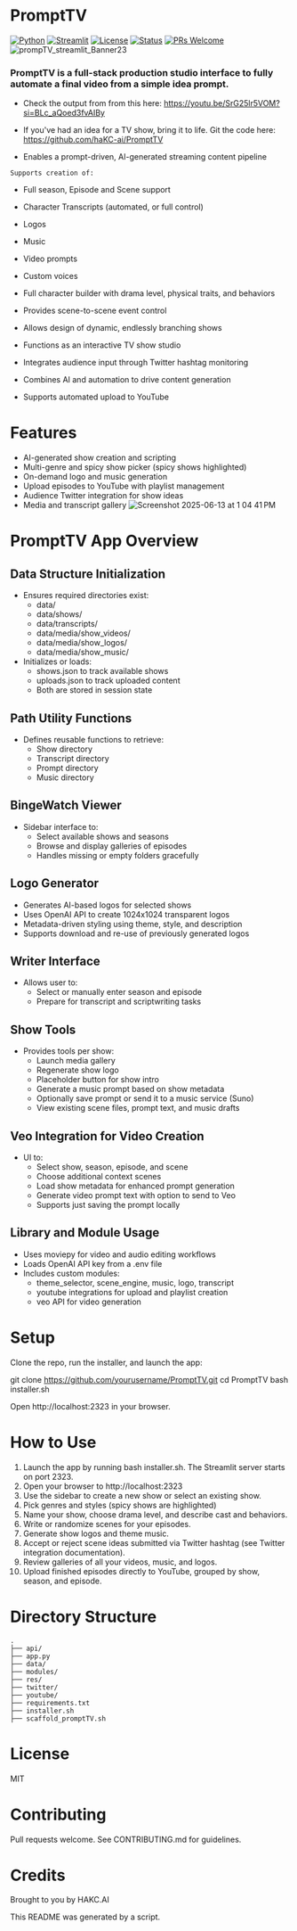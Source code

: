 # PromptTV

[![Python](https://img.shields.io/badge/Python-3.9%2B-blue)](https://www.python.org/)
[![Streamlit](https://img.shields.io/badge/Built_with-Streamlit-ff4b4b)](https://streamlit.io/)
[![License](https://img.shields.io/badge/license-MIT-green)](LICENSE)
[![Status](https://img.shields.io/badge/status-Beta-yellow)]()
[![PRs Welcome](https://img.shields.io/badge/PRs-welcome-brightgreen)]()
![prompTV_streamlit_Banner23](https://github.com/user-attachments/assets/e08f328c-7282-446e-afe1-f66255c2cc6c)

### PromptTV is a full-stack production studio interface to fully automate a final video from a simple idea prompt. 


- Check the output from from this here:  https://youtu.be/SrG25lr5VOM?si=BLc_aQoed3fvAIBy 

- If you've had an idea for a TV show, bring it to life.
Git the code here: https://github.com/haKC-ai/PromptTV

- Enables a prompt-driven, AI-generated streaming content pipeline

`Supports creation of:`
- Full season, Episode and Scene support
- Character Transcripts (automated, or full control)
- Logos
- Music
- Video prompts
- Custom voices
- Full character builder with drama level, physical traits, and behaviors

- Provides scene-to-scene event control
- Allows design of dynamic, endlessly branching shows
- Functions as an interactive TV show studio
- Integrates audience input through Twitter hashtag monitoring
- Combines AI and automation to drive content generation
- Supports automated upload to YouTube

# Features

- AI-generated show creation and scripting
- Multi-genre and spicy show picker (spicy shows highlighted)
- On-demand logo and music generation
- Upload episodes to YouTube with playlist management
- Audience Twitter integration for show ideas
- Media and transcript gallery
![Screenshot 2025-06-13 at 1 04 41 PM](https://github.com/user-attachments/assets/d1a209f8-4c15-499b-8e71-4d73ac86bf06)


# PromptTV App Overview

## Data Structure Initialization
- Ensures required directories exist:
  - data/
  - data/shows/
  - data/transcripts/
  - data/media/show_videos/
  - data/media/show_logos/
  - data/media/show_music/
- Initializes or loads:
  - shows.json to track available shows
  - uploads.json to track uploaded content
  - Both are stored in session state

## Path Utility Functions
- Defines reusable functions to retrieve:
  - Show directory
  - Transcript directory
  - Prompt directory
  - Music directory

## BingeWatch Viewer
- Sidebar interface to:
  - Select available shows and seasons
  - Browse and display galleries of episodes
  - Handles missing or empty folders gracefully

## Logo Generator
- Generates AI-based logos for selected shows
- Uses OpenAI API to create 1024x1024 transparent logos
- Metadata-driven styling using theme, style, and description
- Supports download and re-use of previously generated logos

## Writer Interface
- Allows user to:
  - Select or manually enter season and episode
  - Prepare for transcript and scriptwriting tasks

## Show Tools
- Provides tools per show:
  - Launch media gallery
  - Regenerate show logo
  - Placeholder button for show intro
  - Generate a music prompt based on show metadata
  - Optionally save prompt or send it to a music service (Suno)
  - View existing scene files, prompt text, and music drafts

## Veo Integration for Video Creation
- UI to:
  - Select show, season, episode, and scene
  - Choose additional context scenes
  - Load show metadata for enhanced prompt generation
  - Generate video prompt text with option to send to Veo
  - Supports just saving the prompt locally

## Library and Module Usage
- Uses moviepy for video and audio editing workflows
- Loads OpenAI API key from a .env file
- Includes custom modules:
  - theme_selector, scene_engine, music, logo, transcript
  - youtube integrations for upload and playlist creation
  - veo API for video generation


# Setup

Clone the repo, run the installer, and launch the app:

git clone https://github.com/yourusername/PromptTV.git
cd PromptTV
bash installer.sh

Open http://localhost:2323 in your browser.

# How to Use

1. Launch the app by running bash installer.sh. The Streamlit server starts on port 2323.
2. Open your browser to http://localhost:2323
3. Use the sidebar to create a new show or select an existing show.
4. Pick genres and styles (spicy shows are highlighted)
5. Name your show, choose drama level, and describe cast and behaviors.
6. Write or randomize scenes for your episodes.
7. Generate show logos and theme music.
8. Accept or reject scene ideas submitted via Twitter hashtag (see Twitter integration documentation).
9. Review galleries of all your videos, music, and logos.
10. Upload finished episodes directly to YouTube, grouped by show, season, and episode.

# Directory Structure
```
.
├── api/
├── app.py
├── data/
├── modules/
├── res/
├── twitter/
├── youtube/
├── requirements.txt
├── installer.sh
├── scaffold_promptTV.sh
```
# License

MIT

# Contributing

Pull requests welcome. See CONTRIBUTING.md for guidelines.

# Credits

Brought to you by HAKC.AI

This README was generated by a script.
